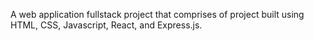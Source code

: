 A web application fullstack project that comprises of project built using HTML, CSS, Javascript, React, and Express.js.
